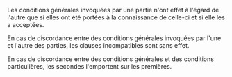 Les conditions générales invoquées par une partie n'ont effet à l'égard de l'autre que si elles ont été portées à la connaissance de celle-ci et si elle les a acceptées. 


  

 En cas de discordance entre des conditions générales invoquées par l'une et l'autre des parties, les clauses incompatibles sont sans effet. 


  

 En cas de discordance entre des conditions générales et des conditions particulières, les secondes l'emportent sur les premières. 


  
